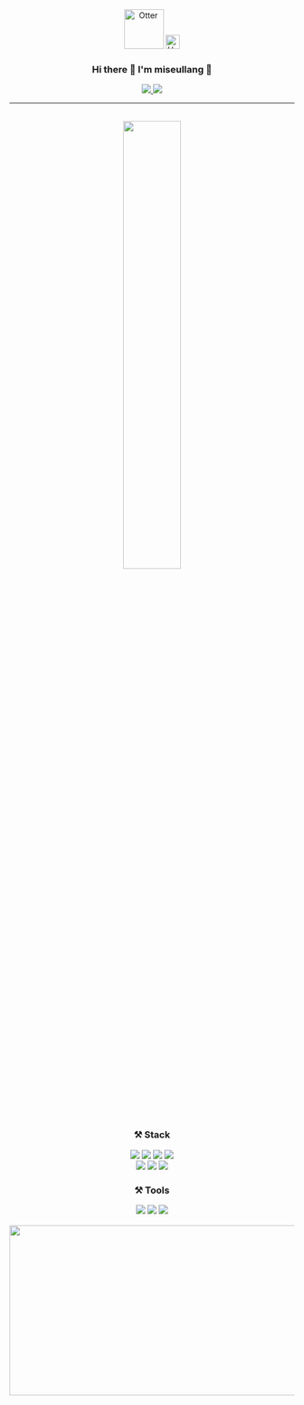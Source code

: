 <div align="center">

<img src="https://raw.githubusercontent.com/Tarikul-Islam-Anik/Animated-Fluent-Emojis/master/Emojis/Animals/Otter.png" alt="Otter" width="70" height="70" />
<img src="https://raw.githubusercontent.com/Tarikul-Islam-Anik/Animated-Fluent-Emojis/master/Emojis/Animals/Hamster.png" alt="Hamster" width="25" height="25" />
    
  ### Hi there 👋 I'm miseullang 🦦

<a href="https://hits.seeyoufarm.com"> 
  <img src="https://hits.seeyoufarm.com/api/count/incr/badge.svg?url=https%3A%2F%2Fgithub.com%2FswallowedB%2F&count_bg=%23000000&title_bg=%23000000&icon=github.svg&icon_color=%23FFFFFF&title=GitHub&edge_flat=false"/>
</a>
<a href="https://velog.io/@miseullang"> 
  <img src="https://img.shields.io/badge/Velog-20C997?style=flat-square&logo=Velog&logoColor=white"> 
</a>

---


 <br>

<div align="center" >
  

<img src="https://github-readme-stats.vercel.app/api?username=miseullang&show_icons=true&theme=github_dark&hide_border=true&hide_title=false&hide=stars,contribs" width="45%" />



    
  ### ⚒ Stack
  <!-- 스택 -->
  <img src="https://img.shields.io/badge/HTML5-E34F26?style=flat-square&logo=html5&logoColor=white"/>
  <img src="https://img.shields.io/badge/CSS3-1572B6?style=flat-square&logo=CSS3&logoColor=white">
  <img src="https://img.shields.io/badge/JavaScript-F7DF1E?style=flat-square&logo=javascript&logoColor=black"/>
    <img src="https://img.shields.io/badge/Typescript-3178C6?style=flat-square&logo=Typescript&logoColor=white"/>
  <br>
  <img src="https://img.shields.io/badge/React-29B6F6?style=flat-square&logo=React&logoColor=white"/>
  <img src="https://img.shields.io/badge/Tailwind CSS-26C6DA?style=flat-square&logo=Tailwind CSS&logoColor=white"/>
  <img src="https://img.shields.io/badge/styled components-EC407A?style=flat-square&logo=styled-components&logoColor=white"/>



 ### ⚒ Tools
  <!-- tools -->
  <img src="https://img.shields.io/badge/Figma-2F0B3A?style=flat-square&logo=Figma&logoColor=white">
  <img src="https://img.shields.io/badge/Github-181717?style=flat-square&logo=Github&logoColor=white">
  <img src="https://img.shields.io/badge/Slack-4A154B?style=flat-square&logo=Slack&logoColor=white">

</div>

<br>

<a href="https://github.com/devxb/gitanimals">
<img
  src="https://render.gitanimals.org/farms/miseullang"
  width="600"
  height="300"
/>
</a>
